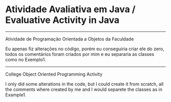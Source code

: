 # Atividade Avaliativa em Java / Evaluative Activity in Java

---

Atividade de Programação Orientada a Objetos da Faculdade

Eu apenas fiz alterações no código, porém eu conseguiria criar ele do zero,
todos os comentários foram criados por mim e eu separaria as classes como no Exemplo1.

---

College Object Oriented Programming Activity

I only did some alterations in the code, but I could create it from scratch,
all the comments where created by me and I would separete the classes as in Example1.
